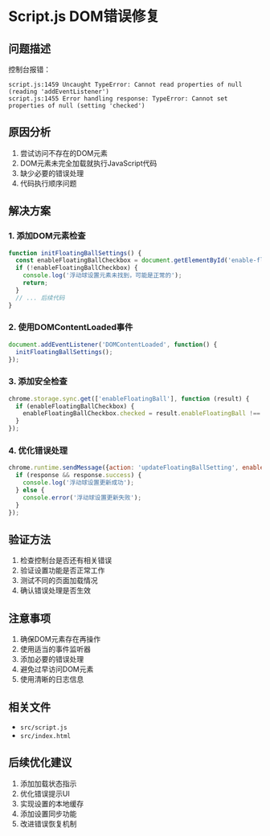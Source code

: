 # Script.js DOM错误修复

## 问题描述
控制台报错：
```
script.js:1459 Uncaught TypeError: Cannot read properties of null (reading 'addEventListener')
script.js:1455 Error handling response: TypeError: Cannot set properties of null (setting 'checked')
```

## 原因分析
1. 尝试访问不存在的DOM元素
2. DOM元素未完全加载就执行JavaScript代码
3. 缺少必要的错误处理
4. 代码执行顺序问题

## 解决方案

### 1. 添加DOM元素检查
```javascript
function initFloatingBallSettings() {
  const enableFloatingBallCheckbox = document.getElementById('enable-floating-ball');
  if (!enableFloatingBallCheckbox) {
    console.log('浮动球设置元素未找到，可能是正常的');
    return;
  }
  // ... 后续代码
}
```

### 2. 使用DOMContentLoaded事件
```javascript
document.addEventListener('DOMContentLoaded', function() {
  initFloatingBallSettings();
});
```

### 3. 添加安全检查
```javascript
chrome.storage.sync.get(['enableFloatingBall'], function (result) {
  if (enableFloatingBallCheckbox) {
    enableFloatingBallCheckbox.checked = result.enableFloatingBall !== false;
  }
});
```

### 4. 优化错误处理
```javascript
chrome.runtime.sendMessage({action: 'updateFloatingBallSetting', enabled: isEnabled}, function(response) {
  if (response && response.success) {
    console.log('浮动球设置更新成功');
  } else {
    console.error('浮动球设置更新失败');
  }
});
```

## 验证方法
1. 检查控制台是否还有相关错误
2. 验证设置功能是否正常工作
3. 测试不同的页面加载情况
4. 确认错误处理是否生效

## 注意事项
1. 确保DOM元素存在再操作
2. 使用适当的事件监听器
3. 添加必要的错误处理
4. 避免过早访问DOM元素
5. 使用清晰的日志信息

## 相关文件
- `src/script.js`
- `src/index.html`

## 后续优化建议
1. 添加加载状态指示
2. 优化错误提示UI
3. 实现设置的本地缓存
4. 添加设置同步功能
5. 改进错误恢复机制 
